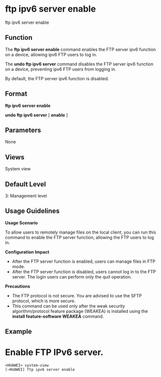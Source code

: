 ftp ipv6 server enable
======================

ftp ipv6 server enable

Function
--------



The **ftp ipv6 server enable** command enables the FTP server ipv6 function on a device, allowing ipv6 FTP users to log in.

The **undo ftp ipv6 server** command disables the FTP server ipv6 function on a device, preventing ipv6 FTP users from logging in.



By default, the FTP server ipv6 function is disabled.


Format
------

**ftp ipv6 server enable**

**undo ftp ipv6 server** [ **enable** ]


Parameters
----------

None

Views
-----

System view


Default Level
-------------

3: Management level


Usage Guidelines
----------------

**Usage Scenario**

To allow users to remotely manage files on the local client, you can run this command to enable the FTP server function, allowing the FTP users to log in.

**Configuration Impact**

* After the FTP server function is enabled, users can manage files in FTP mode.
* After the FTP server function is disabled, users cannot log in to the FTP server. The login users can perform only the quit operation.

**Precautions**

* The FTP protocol is not secure. You are advised to use the SFTP protocol, which is more secure.
* This command can be used only after the weak security algorithm/protocol feature package (WEAKEA) is installed using the **install feature-software WEAKEA** command.


Example
-------

# Enable FTP IPv6 server.
```
<HUAWEI> system-view
[~HUAWEI] ftp ipv6 server enable

```
